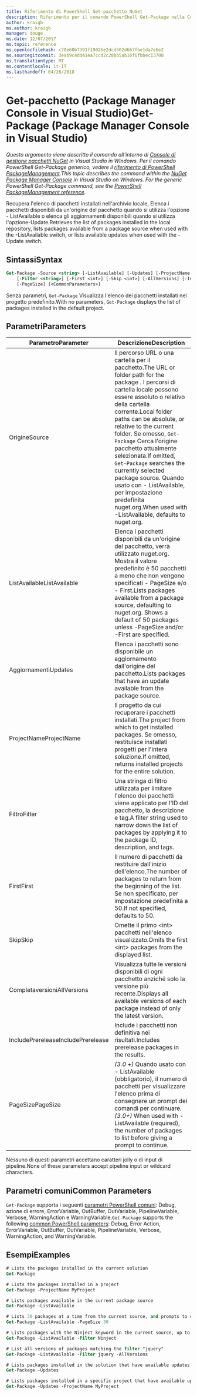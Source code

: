 ```yaml
---
title: Riferimento di PowerShell Get-pacchetto NuGet
description: Riferimento per il comando PowerShell Get-Package nella Console di gestione pacchetti NuGet in Visual Studio.
author: kraigb
ms.author: kraigb
manager: douge
ms.date: 12/07/2017
ms.topic: reference
ms.openlocfilehash: c70e60b7391f19026e2dcd502d667fbe1da7e6e2
ms.sourcegitcommit: 3eab9c4dd41ea7ccd2c28bb5ab16f6fbbec13708
ms.translationtype: MT
ms.contentlocale: it-IT
ms.lasthandoff: 04/26/2018
---
```

# <a name="get-package-package-manager-console-in-visual-studio"></a><span data-ttu-id="e6607-103">Get-pacchetto (Package Manager Console in Visual Studio)</span><span class="sxs-lookup"><span data-stu-id="e6607-103">Get-Package (Package Manager Console in Visual Studio)</span></span>

<span data-ttu-id="e6607-104">*Questo argomento viene descritto il comando all'interno di [Console di gestione pacchetti NuGet](package-manager-console.md) in Visual Studio in Windows. Per il comando PowerShell Get-Package generico, vedere il [riferimento di PowerShell PackageManagement](/powershell/module/packagemanagement/?view=powershell-6).*</span><span class="sxs-lookup"><span data-stu-id="e6607-104">*This topic describes the command within the [NuGet Package Manager Console](package-manager-console.md) in Visual Studio on Windows. For the generic PowerShell Get-Package command, see the [PowerShell PackageManagement reference](/powershell/module/packagemanagement/?view=powershell-6).*</span></span>

<span data-ttu-id="e6607-105">Recupera l'elenco di pacchetti installati nell'archivio locale, Elenca i pacchetti disponibili da un'origine del pacchetto quando si utilizza l'opzione - ListAvailable o elenca gli aggiornamenti disponibili quando si utilizza l'opzione-Update.</span><span class="sxs-lookup"><span data-stu-id="e6607-105">Retrieves the list of packages installed in the local repository, lists packages available from a package source when used with the -ListAvailable switch, or lists available updates when used with the -Update switch.</span></span>

## <a name="syntax"></a><span data-ttu-id="e6607-106">Sintassi</span><span class="sxs-lookup"><span data-stu-id="e6607-106">Syntax</span></span>

```ps
Get-Package -Source <string> [-ListAvailable] [-Updates] [-ProjectName <string>]
    [-Filter <string>] [-First <int>] [-Skip <int>] [-AllVersions] [-IncludePrerelease]
    [-PageSize] [<CommonParameters>]
```

<span data-ttu-id="e6607-107">Senza parametri, `Get-Package` Visualizza l'elenco dei pacchetti installati nel progetto predefinito.</span><span class="sxs-lookup"><span data-stu-id="e6607-107">With no parameters, `Get-Package` displays the list of packages installed in the default project.</span></span>

## <a name="parameters"></a><span data-ttu-id="e6607-108">Parametri</span><span class="sxs-lookup"><span data-stu-id="e6607-108">Parameters</span></span>

| <span data-ttu-id="e6607-109">Parametro</span><span class="sxs-lookup"><span data-stu-id="e6607-109">Parameter</span></span> | <span data-ttu-id="e6607-110">Descrizione</span><span class="sxs-lookup"><span data-stu-id="e6607-110">Description</span></span> |
| --- | --- |
| <span data-ttu-id="e6607-111">Origine</span><span class="sxs-lookup"><span data-stu-id="e6607-111">Source</span></span> | <span data-ttu-id="e6607-112">Il percorso URL o una cartella per il pacchetto.</span><span class="sxs-lookup"><span data-stu-id="e6607-112">The URL or folder path for the package .</span></span> <span data-ttu-id="e6607-113">I percorsi di cartella locale possono essere assoluto o relativo della cartella corrente.</span><span class="sxs-lookup"><span data-stu-id="e6607-113">Local folder paths can be absolute, or relative to the current folder.</span></span> <span data-ttu-id="e6607-114">Se omesso, `Get-Package` Cerca l'origine pacchetto attualmente selezionata.</span><span class="sxs-lookup"><span data-stu-id="e6607-114">If omitted, `Get-Package` searches the currently selected package source.</span></span> <span data-ttu-id="e6607-115">Quando usato con - ListAvailable, per impostazione predefinita nuget.org.</span><span class="sxs-lookup"><span data-stu-id="e6607-115">When used with -ListAvailable, defaults to nuget.org.</span></span> |
| <span data-ttu-id="e6607-116">ListAvailable</span><span class="sxs-lookup"><span data-stu-id="e6607-116">ListAvailable</span></span> | <span data-ttu-id="e6607-117">Elenca i pacchetti disponibili da un'origine del pacchetto, verrà utilizzato nuget.org. Mostra il valore predefinito è 50 pacchetti a meno che non vengono specificati - PageSize e/o - First.</span><span class="sxs-lookup"><span data-stu-id="e6607-117">Lists packages available from a package source, defaulting to nuget.org. Shows a default of 50 packages unless -PageSize and/or -First are specified.</span></span> |
| <span data-ttu-id="e6607-118">Aggiornamenti</span><span class="sxs-lookup"><span data-stu-id="e6607-118">Updates</span></span> | <span data-ttu-id="e6607-119">Elenca i pacchetti sono disponibile un aggiornamento dall'origine del pacchetto.</span><span class="sxs-lookup"><span data-stu-id="e6607-119">Lists packages that have an update available from the package source.</span></span> |
| <span data-ttu-id="e6607-120">ProjectName</span><span class="sxs-lookup"><span data-stu-id="e6607-120">ProjectName</span></span> | <span data-ttu-id="e6607-121">Il progetto da cui recuperare i pacchetti installati.</span><span class="sxs-lookup"><span data-stu-id="e6607-121">The project from which to get installed packages.</span></span> <span data-ttu-id="e6607-122">Se omesso, restituisce installati progetti per l'intera soluzione.</span><span class="sxs-lookup"><span data-stu-id="e6607-122">If omitted, returns installed projects for the entire solution.</span></span> |
| <span data-ttu-id="e6607-123">Filtro</span><span class="sxs-lookup"><span data-stu-id="e6607-123">Filter</span></span> | <span data-ttu-id="e6607-124">Una stringa di filtro utilizzata per limitare l'elenco dei pacchetti viene applicato per l'ID del pacchetto, la descrizione e tag.</span><span class="sxs-lookup"><span data-stu-id="e6607-124">A filter string used to narrow down the list of packages by applying it to the package ID, description, and tags.</span></span> |
| <span data-ttu-id="e6607-125">First</span><span class="sxs-lookup"><span data-stu-id="e6607-125">First</span></span> | <span data-ttu-id="e6607-126">Il numero di pacchetti da restituire dall'inizio dell'elenco.</span><span class="sxs-lookup"><span data-stu-id="e6607-126">The number of packages to return from the beginning of the list.</span></span> <span data-ttu-id="e6607-127">Se non specificato, per impostazione predefinita a 50.</span><span class="sxs-lookup"><span data-stu-id="e6607-127">If not specified, defaults to 50.</span></span> |
| <span data-ttu-id="e6607-128">Skip</span><span class="sxs-lookup"><span data-stu-id="e6607-128">Skip</span></span> | <span data-ttu-id="e6607-129">Omette il primo &lt;int&gt; pacchetti nell'elenco visualizzato.</span><span class="sxs-lookup"><span data-stu-id="e6607-129">Omits the first &lt;int&gt; packages from the displayed list.</span></span>  |
| <span data-ttu-id="e6607-130">Completaversioni</span><span class="sxs-lookup"><span data-stu-id="e6607-130">AllVersions</span></span> | <span data-ttu-id="e6607-131">Visualizza tutte le versioni disponibili di ogni pacchetto anziché solo la versione più recente.</span><span class="sxs-lookup"><span data-stu-id="e6607-131">Displays all available versions of each package instead of only the latest version.</span></span> |
| <span data-ttu-id="e6607-132">IncludePrerelease</span><span class="sxs-lookup"><span data-stu-id="e6607-132">IncludePrerelease</span></span> | <span data-ttu-id="e6607-133">Include i pacchetti non definitiva nei risultati.</span><span class="sxs-lookup"><span data-stu-id="e6607-133">Includes prerelease packages in the results.</span></span> |
| <span data-ttu-id="e6607-134">PageSize</span><span class="sxs-lookup"><span data-stu-id="e6607-134">PageSize</span></span> | <span data-ttu-id="e6607-135">*(3.0 +)*  Quando usato con - ListAvailable (obbligatorio), il numero di pacchetti per visualizzare l'elenco prima di consegnare un prompt dei comandi per continuare.</span><span class="sxs-lookup"><span data-stu-id="e6607-135">*(3.0+)* When used with -ListAvailable (required), the number of packages to list before giving a prompt to continue.</span></span> |

<span data-ttu-id="e6607-136">Nessuno di questi parametri accettano caratteri jolly o di input di pipeline.</span><span class="sxs-lookup"><span data-stu-id="e6607-136">None of these parameters accept pipeline input or wildcard characters.</span></span>

## <a name="common-parameters"></a><span data-ttu-id="e6607-137">Parametri comuni</span><span class="sxs-lookup"><span data-stu-id="e6607-137">Common Parameters</span></span>

<span data-ttu-id="e6607-138">`Get-Package` supporta i seguenti [parametri PowerShell comuni](http://go.microsoft.com/fwlink/?LinkID=113216): Debug, azione di errore, ErrorVariable, OutBuffer, OutVariable, PipelineVariable, Verbose, WarningAction e WarningVariable.</span><span class="sxs-lookup"><span data-stu-id="e6607-138">`Get-Package` supports the following [common PowerShell parameters](http://go.microsoft.com/fwlink/?LinkID=113216): Debug, Error Action, ErrorVariable, OutBuffer, OutVariable, PipelineVariable, Verbose, WarningAction, and WarningVariable.</span></span>

## <a name="examples"></a><span data-ttu-id="e6607-139">Esempi</span><span class="sxs-lookup"><span data-stu-id="e6607-139">Examples</span></span>

```ps
# Lists the packages installed in the current solution
Get-Package

# Lists the packages installed in a project
Get-Package -ProjectName MyProject

# Lists packages available in the current package source
Get-Package -ListAvailable

# Lists 30 packages at a time from the current source, and prompts to continue if more are available
Get-Package -ListAvailable -PageSize 30

# Lists packages with the Ninject keyword in the current source, up to 50
Get-Package -ListAvailable -Filter Ninject

# List all versions of packages matching the filter "jquery"
Get-Package -ListAvailable -Filter jquery -AllVersions

# Lists packages installed in the solution that have available updates
Get-Package -Updates

# Lists packages installed in a specific project that have available updates
Get-Package -Updates -ProjectName MyProject
```
